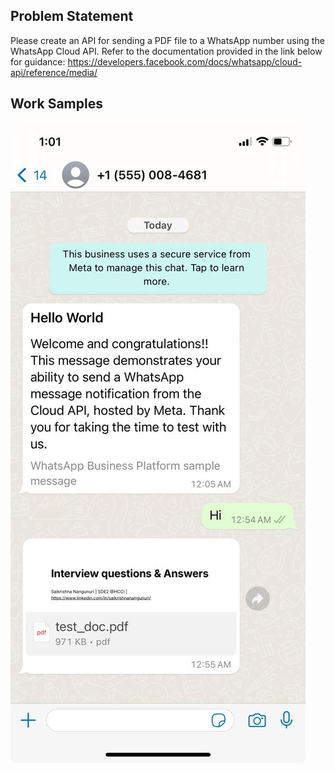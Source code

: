 
## Problem Statement
Please create an API for sending a PDF file to a WhatsApp number using the WhatsApp Cloud API. Refer to the documentation provided in the link below for guidance:
https://developers.facebook.com/docs/whatsapp/cloud-api/reference/media/

## Work Samples 

<img src="./media/whatsapp_api.jpeg" alt="whatsapp_api_pdf"/>